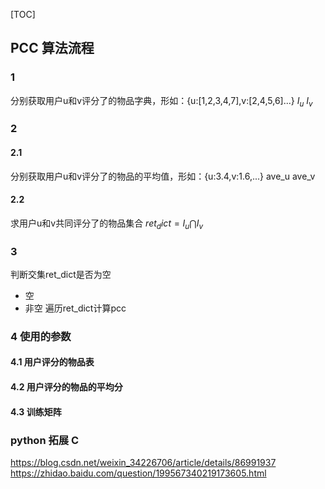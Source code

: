 [TOC]
## PCC 算法流程
### 1
分别获取用户u和v评分了的物品字典，形如：{u:[1,2,3,4,7],v:[2,4,5,6]...}
$I_u$
$I_v$

### 2
#### 2.1
分别获取用户u和v评分了的物品的平均值，形如：{u:3.4,v:1.6,...}
ave_u
ave_v

#### 2.2 
求用户u和v共同评分了的物品集合
$ret_dict = I_u \bigcap I_v$

### 3
判断交集ret_dict是否为空
+ 空
+ 非空
遍历ret_dict计算pcc

### 4 使用的参数
#### 4.1 用户评分的物品表
#### 4.2 用户评分的物品的平均分
#### 4.3 训练矩阵


### python 拓展 C
https://blog.csdn.net/weixin_34226706/article/details/86991937
https://zhidao.baidu.com/question/199567340219173605.html


  

